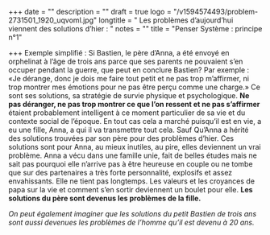 +++
date = ""
description = ""
draft = true
logo = "/v1594574493/problem-2731501_1920_uqvoml.jpg"
longtitle = " Les problèmes d’aujourd’hui viennent des solutions d’hier : "
notes = ""
title = "Penser Système : principe n°1"

+++
Exemple simplifié : Si Bastien, le père d’Anna, a été envoyé en orphelinat à l’âge de trois ans parce que ses parents ne pouvaient s’en occuper pendant la guerre, que peut en conclure Bastien? Par exemple : «Je dérange, donc je dois me faire tout petit et ne pas trop m’affirmer, ni trop montrer mes émotions pour ne pas être perçu comme une charge.» Ce sont ses solutions, sa stratégie de survie physique et psychologique. **Ne pas déranger, ne pas trop montrer ce que l’on ressent et ne pas s’affirmer** étaient probablement intelligent à ce moment particulier de sa vie et du contexte social de l’époque. En tout cas cela a marché puisqu’il est en vie, a eu une fille, Anna, a qui il va transmettre tout cela. Sauf Qu’Anna a hérité des solutions trouvées par son père pour des problèmes d’hier. Ces solutions sont pour Anna, au mieux inutiles, au pire, elles deviennent un vrai problème. Anna a vécu dans une famille unie, fait de belles études mais ne sait pas pourquoi elle n’arrive pas à être heureuse en couple ou ne tombe que sur des partenaires a très forte personnalité, explosifs et assez envahissants. Elle ne tient pas longtemps. Les valeurs et les croyances de papa sur la vie et comment s’en sortir deviennent un boulet pour elle. **Les solutions du père sont devenus les problèmes de la fille.**

_On peut également imaginer que les solutions du petit Bastien de trois ans sont aussi devenues les problèmes de l’homme qu’il est devenu à 20 ans._